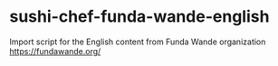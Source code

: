 # sushi-chef-funda-wande-english
Import script for the English content from Funda Wande organization https://fundawande.org/
